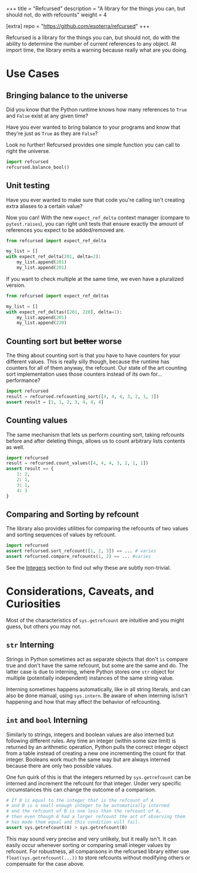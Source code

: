 +++
title = "Refcursed"
description = "A library for the things you can, but should not, do with refcounts"
weight = 4

[extra]
repo = "https://github.com/esoterra/refcursed"
+++

Refcursed is a library for the things you can, but should not, do with the ability to determine the number of current references to any object.
At import time, the library emits a warning because really what are you doing.

# Use Cases

## Bringing balance to the universe

Did you know that the Python runtime knows how many references to `True` and `False` exist at any given time?

Have you ever wanted to bring balance to your programs and know that they're just as `True` as they are `False`?

Look no further! Refcursed provides one simple function you can call to right the universe.

```py
import refcursed
refcursed.balance_bool()
```

## Unit testing

Have you ever wanted to make sure that code you're calling isn't creating extra aliases to a certain value?

Now you can! With the new `expect_ref_delta` context manager (compare to `pytest.raises`), you can right unit tests that ensure exactly the amount of references you expect to be added/removed are.

```py
from refcursed import expect_ref_delta

my_list = []
with expect_ref_delta(201, delta=2):
    my_list.append(201)
    my_list.append(201)
```

If you want to check multiple at the same time, we even have a pluralized version.
```py
from refcursed import expect_ref_deltas

my_list = []
with expect_ref_deltas([201, 220], delta=1):
    my_list.append(201)
    my_list.append(220)
```

## Counting sort but ~~better~~ worse

The thing about counting sort is that you have to have counters for your different values. This is really silly though, because the runtime has counters for all of them anyway, the refcount. Our state of the art counting sort implementation uses those counters instead of its own for... performance?

```py
import refcursed
result = refcursed.refcounting_sort([4, 4, 4, 3, 2, 1, 1])
assert result = [1, 1, 2, 3, 4, 4, 4]
```

## Counting values

The same mechanism that lets us perform counting sort, taking refcounts before and after deleting things, allows us to count arbitrary lists contents as well.

```py
import refcursed
result = refcursed.count_values([4, 4, 4, 3, 2, 1, 1])
assert result == {
    1: 2,
    2: 1,
    3: 1,
    4: 3
}
```

## Comparing and Sorting by refcount

The library also provides utilities for comparing the refcounts of two values and sorting sequences of values by refcount.

```py
import refcursed
assert refcursed.sort_refcount([1, 2, 3]) == ... # varies
assert refcursed.compare_refcounts(1, 2) == ... #varies
```

See the [Integers](#int-and-bool-interning) section to find out why these are subtly non-trivial.


# Considerations, Caveats, and Curiosities

Most of the characteristics of `sys.getrefcount` are intuitive and you might guess, but others you may not.

## `str` Interning

Strings in Python sometimes act as separate objects that don't `is` compare true and don't have the same refcount, but some are the same and do. The latter case is due to interning, where Python stores one `str` object for multiple (potentially independent) instances of the same string value.

Interning sometimes happens automatically, like in all string literals, and can also be done manual, using `sys.intern`. Be aware of when interning is/isn't happening and how that may affect the behavior of refcounting.

## `int` and `bool` Interning

Similarly to strings, integers and boolean values are also interned but following different rules. Any time an integer (within some size limit) is returned by an arithmetic operation, Python pulls the correct integer object from a table instead of creating a new one incrementing the count for that integer. Booleans work much the same way but are always interned because there are only two possible values.

One fun quirk of this is that the integers returned by `sys.getrefcount` can be interned and increment the refcount for that integer. Under very specific circumstances this can change the outcome of a comparison.

```py
# If B is equal to the integer that is the refcount of A
# and B is a small enough integer to be automatically interned
# and the refcount of B is one less than the refcount of A,
# then even though A had a larger refcount the act of observing them
# has made them equal and this condition will fail.
assert sys.getrefcount(A) > sys.getrefcount(B)
```

This may sound very precise and very unlikely, but it really isn't.
It can easily occur whenever sorting or comparing small integer values by refcount.
For robustness, all comparisons in the refcursed library either use `float(sys.getrefcount(...))` to store refcounts without modifying others or compensate for the case above.